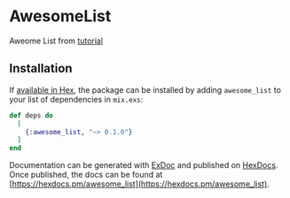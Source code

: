 # AwesomeList

Aweome List 
from [tutorial](https://scoutapm.com/blog/how-to-use-mint-an-awesome-http-library-for-elixir-part-01)

## Installation

If [available in Hex](https://hex.pm/docs/publish), the package can be installed
by adding `awesome_list` to your list of dependencies in `mix.exs`:

```elixir
def deps do
  [
    {:awesome_list, "~> 0.1.0"}
  ]
end
```

Documentation can be generated with [ExDoc](https://github.com/elixir-lang/ex_doc)
and published on [HexDocs](https://hexdocs.pm). Once published, the docs can
be found at [https://hexdocs.pm/awesome_list](https://hexdocs.pm/awesome_list).

